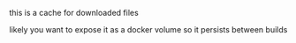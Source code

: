 this is a cache for downloaded files

likely you want to expose it as a docker volume so it persists between builds
